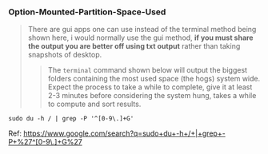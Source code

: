 ### Option-Mounted-Partition-Space-Used ###
> There are gui apps one can use instead of the terminal method being shown here, i would normally use the gui method, **if you must share the output you are better off using txt output** rather than taking snapshots of desktop.
>> The `terminal` command shown below will output the biggest folders containing the most used space (the hogs) system wide. Expect the process to take a while to complete, give it at least 2-3 minutes before considering the system hung, takes a while to compute and sort results.

`sudo du -h / | grep -P '^[0-9\.]+G'`

Ref: https://www.google.com/search?q=sudo+du+-h+/+|+grep+-P+%27^[0-9\.]+G%27
